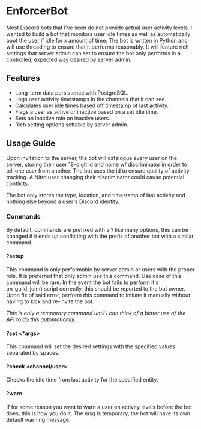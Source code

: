 # EnforcerBot

Most Discord bots that I've seen do not provide actual user activity levels. I wanted to build a bot that monitors user idle times as well as
automatically boot the user if idle for x amount of time. The bot is written in Python and will use threading to ensure that it performs reasonably. It will feature rich settings that server admin can set to ensure the bot only performs in a controlled, expected way desired by server admin.

## Features
- Long-term data persistence with PostgreSQL.
- Logs user activity timestamps in the channels that it can see.
- Calculates user idle times based off timestamp of last activity.
- Flags a user as active or inactive based on a set idle time.
- Sets an inactive role on inactive users.
- Rich setting options settable by server admin.

## **Usage Guide**
Upon invitation to the server, the bot will catalogue every user on the server, storing their user 18-digit id and name w/ discriminator in order to tell one user from another. The bot uses the id to ensure quality of activity tracking. A Nitro user changing their discriminator could cause potential conflicts.

The bot only stores the type, location, and timestamp of last activity and nothing else beyond a user's Discord identity.

### **Commands**
By default, commands are prefixed with a ? like many options, this can be changed if it ends up conflicting with the prefix of another bot with a similar command.

#### **?setup**
This command is only performable by server admin or users with the proper role. It is preferred that only admin use this command. Use case of this command will be rare. In the event the bot fails to perform it's on_guild_join() script correctly, this should be reported to the bot owner. Upon fix of said error, perform this command to initiate it manually without having to kick and re-invite the bot.

*This is only a temporary command until I can think of a better use of the API to do this automatically.*

#### **?set <setting> <\*args>**
This command will set the desired settings with the specified values separated by spaces.

#### **?check <channel/user>**
Checks the idle time from last activity for the specified entity.

#### **?warn <user> <msg>**
If for some reason you want to warn a user on activity levels before the bot does, this is how you do it. The msg is temporary, the bot will have its own default warning message.